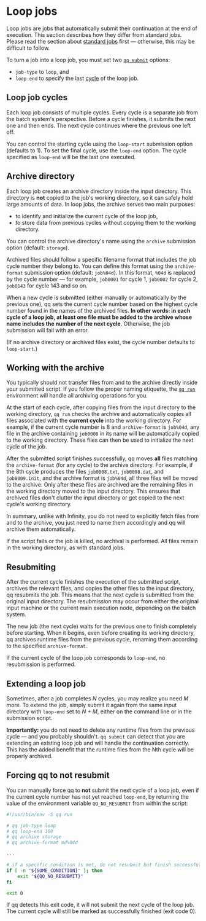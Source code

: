 # Loop jobs

Loop jobs are jobs that automatically submit their continuation at the end of execution. This section describes how they differ from standard jobs. Please read the section about [standard jobs](standard_job.md) first — otherwise, this may be difficult to follow.

To turn a job into a loop job, you must set two [`qq submit`](qq_submit.md) options:  
- `job-type` to `loop`, and  
- `loop-end` to specify the last [cycle](#loop-job-cycles) of the loop job.

## Loop job cycles

Each loop job consists of multiple cycles. Every cycle is a separate job from the batch system's perspective. Before a cycle finishes, it submits the next one and then ends. The next cycle continues where the previous one left off.

You can control the starting cycle using the `loop-start` submission option (defaults to 1). To set the final cycle, use the `loop-end` option. The cycle specified as `loop-end` will be the last one executed.

## Archive directory

Each loop job creates an archive directory inside the input directory. This directory is **not** copied to the job's working directory, so it can safely hold large amounts of data. In loop jobs, the archive serves two main purposes:

- to identify and initialize the current cycle of the loop job,  
- to store data from previous cycles without copying them to the working directory.

You can control the archive directory's name using the `archive` submission option (default: `storage`).

Archived files should follow a specific filename format that includes the job cycle number they belong to. You can define this format using the `archive-format` submission option (default: `job%04d`). In this format, `%04d` is replaced by the cycle number — for example, `job0001` for cycle 1, `job0002` for cycle 2, `job0143` for cycle 143 and so on.

When a new cycle is submitted (either manually or automatically by the previous one), qq sets the current cycle number based on the highest cycle number found in the names of the archived files. **In other words: in each cycle of a loop job, at least one file must be added to the archive whose name includes the number of the next cycle**. Otherwise, the job submission will fail with an error.

(If no archive directory or archived files exist, the cycle number defaults to `loop-start`.)

## Working with the archive

You typically should not transfer files from and to the archive directly inside your submitted script. If you follow the proper naming etiquette, the [`qq run`](qq_run.md) environment will handle all archiving operations for you.

At the start of each cycle, after copying files from the input directory to the working directory, `qq run` checks the archive and automatically copies all files associated with the **current cycle** into the working directory. For example, if the current cycle number is 8 and `archive-format` is `job%04d`, any file in the archive containing `job0008` in its name will be automatically copied to the working directory. These files can then be used to initialize the next cycle of the job.

After the submitted script finishes successfully, qq moves **all** files matching the `archive-format` (for any cycle) to the archive directory. For example, if the 8th cycle produces the files `job0008.txt`, `job0008.dat`, and `job0009.init`, and the archive format is `job%04d`, all three files will be moved to the archive. Only after these files are archived are the remaining files in the working directory moved to the input directory. This ensures that archived files don't clutter the input directory or get copied to the next cycle's working directory.

In summary, unlike with Infinity, you do not need to explicitly fetch files from and to the archive, you just need to name them accordingly and qq will archive them automatically.

If the script fails or the job is killed, no archival is performed. All files remain in the working directory, as with standard jobs.

## Resubmiting

After the current cycle finishes the execution of the submitted script, archives the relevant files, and copies the other files to the input directory, qq resubmits the job. This means that the next cycle is submitted from the original input directory. The resubmission may occur from either the original input machine or the current main execution node, depending on the batch system.

The new job (the next cycle) waits for the previous one to finish completely before starting. When it begins, even before creating its working directory, qq archives runtime files from the previous cycle, renaming them according to the specified `archive-format`.

If the current cycle of the loop job corresponds to `loop-end`, no resubmission is performed.

## Extending a loop job

Sometimes, after a job completes *N* cycles, you may realize you need *M* more. To extend the job, simply submit it again from the same input directory with `loop-end` set to *N + M*, either on the command line or in the submission script.  

**Importantly:** you do not need to delete any runtime files from the previous cycle — and you probably shouldn't. `qq submit` can detect that you are extending an existing loop job and will handle the continuation correctly. This has the added benefit that the runtime files from the Nth cycle will be properly archived.

## Forcing qq to not resubmit

You can manually force qq to **not** submit the next cycle of a loop job, even if the current cycle number has not yet reached `loop-end`, by returning the value of the environment variable `QQ_NO_RESUBMIT` from within the script:

```bash
#!/usr/bin/env -S qq run

# qq job-type loop
# qq loop-end 100
# qq archive storage
# qq archive-format md%04d

...

# if a specific condition is met, do not resubmit but finish successfully
if [ -n "${SOME_CONDITION}" ]; then
    exit "${QQ_NO_RESUBMIT}"
fi

exit 0
```

If qq detects this exit code, it will not submit the next cycle of the loop job. The current cycle will still be marked as successfully finished (exit code 0).